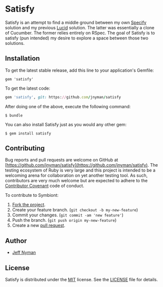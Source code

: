 # Satisfy

Satisfy is an attempt to find a middle ground between my own [Specify](https://github.com/jnyman/specify) solution and my previous [Lucid](https://github.com/jnyman/lucid) solution. The latter was essentially a clone of Cucumber. The former relies entirely on RSpec. The goal of Satisfy is to satisfy (pun intended) my desire to explore a space between those two solutions.

## Installation

To get the latest stable release, add this line to your application's Gemfile:

    gem 'satisfy'

To get the latest code:

```ruby
gem 'satisfy', git: https://github.com/jnyman/satisfy
```

After doing one of the above, execute the following command:

    $ bundle

You can also install Satisfy just as you would any other gem:

    $ gem install satisfy

## Contributing

Bug reports and pull requests are welcome on GitHub at [https://github.com/jnyman/satisfy](https://github.com/jnyman/satisfy). The testing ecosystem of Ruby is very large and this project is intended to be a welcoming arena for collaboration on yet another testing tool. As such, contributors are very much welcome but are expected to adhere to the [Contributor Covenant](http://contributor-covenant.org) code of conduct.

To contribute to Symbiont:

1. [Fork the project](http://gun.io/blog/how-to-github-fork-branch-and-pull-request/).
2. Create your feature branch. (`git checkout -b my-new-feature`)
3. Commit your changes. (`git commit -am 'new feature'`)
4. Push the branch. (`git push origin my-new-feature`)
5. Create a new [pull request](https://help.github.com/articles/using-pull-requests).

## Author

* [Jeff Nyman](http://testerstories.com)

## License

Satisfy is distributed under the [MIT](http://www.opensource.org/licenses/MIT) license.
See the [LICENSE](https://github.com/jnyman/satisfy/blob/master/LICENSE.txt) file for details.
